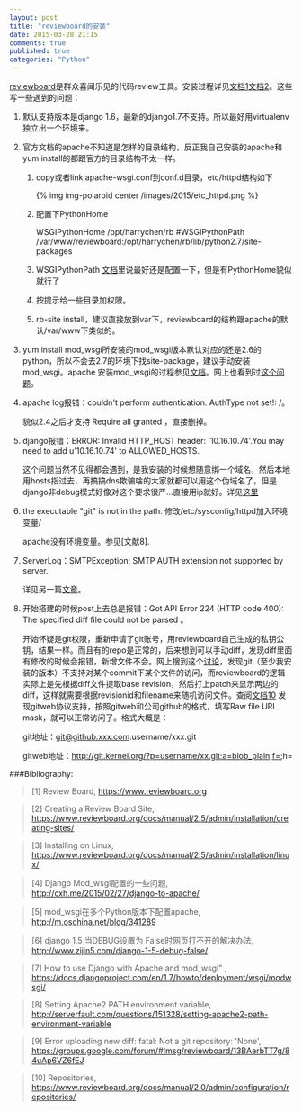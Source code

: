 ```yaml
---
layout: post
title: "reviewboard的安装"
date: 2015-03-28 21:15
comments: true
published: true
categories: "Python"
---
```

  
  [reviewboard][1]是群众喜闻乐见的代码review工具。安装过程详见[文档1][2][文档2][3]。这些写一些遇到的问题：

1. 默认支持版本是django 1.6，最新的django1.7不支持。所以最好用virtualenv独立出一个环境来。

2. 官方文档的apache不知道是怎样的目录结构，反正我自己安装的apache和yum install的都跟官方的目录结构不太一样。 
	
	1. copy或者link apache-wsgi.conf到conf.d目录，etc/httpd结构如下

		{% img img-polaroid center /images/2015/etc_httpd.png %}

	2. 配置下PythonHome

		WSGIPythonHome /opt/harrychen/rb
		#WSGIPythonPath /var/www/reviewboard:/opt/harrychen/rb/lib/python2.7/site-packages 

	3. WSGIPythonPath [文档][7]里说最好还是配置一下，但是有PythonHome貌似就行了

	4. 按提示给一些目录加权限。

	5. rb-site install，建议直接放到var下，reviewboard的结构跟apache的默认/var/www下类似的。

<!--more-->

3. yum install mod_wsgi所安装的mod_wsgi版本默认对应的还是2.6的python，所以不会去2.7的环境下找site-package，建议手动安装mod_wsgi。apache 安装mod_wsgi的过程参见[文档][4]。网上也看到过[这个问题][5]。

4. apache log报错：couldn't perform authentication. AuthType not set!: /。 
	
	貌似2.4之后才支持 Require all granted ，直接删掉。

5. django报错：ERROR: Invalid HTTP_HOST header: '10.16.10.74'.You may need to add u'10.16.10.74' to ALLOWED_HOSTS. 
	
 	这个问题当然不见得都会遇到，是我安装的时候想随意绑一个域名，然后本地用hosts指过去，再搞搞dns欺骗啥的大家就都可以用这个伪域名了，但是django非debug模式好像对这个要求很严...直接用ip就好。详见[这里][6]

6. the executable "git" is not in the path. 修改/etc/sysconfig/httpd加入环境变量/
	
	apache没有环境变量。参见[文献8].

7. ServerLog：SMTPException: SMTP AUTH extension not supported by server. 
	
	详见另一篇[文章][9]。

8. 开始搭建的时候post上去总是报错：Got API Error 224 (HTTP code 400): The specified diff file could not be parsed 。

	开始怀疑是git权限，重新申请了git账号，用reviewboard自己生成的私钥公钥，结果一样。而且有的repo是正常的，后来想到可以手动diff，发现diff里面有修改的时候会报错，新增文件不会。网上搜到这个[讨论][9]，发现git（至少我安装的版本）不支持对某个commit下某个文件的访问，而reviewboard的逻辑实际上是先根据diff文件提取base revision，然后打上patch来显示两边的diff，这样就需要根据revisionid和filename来随机访问文件。查阅[文档10][10] 发现gitweb协议支持，按照gitweb和公司github的格式，填写Raw file URL mask，就可以正常访问了。格式大概是：

	git地址：git@github.xxx.com:username/xxx.git

	gitweb地址：http://git.kernel.org/?p=username/xx.git;a=blob_plain;f=<filename>;h=<revision>




[1]: https://www.reviewboard.org   "Review Board"
[2]: https://www.reviewboard.org/docs/manual/2.5/admin/installation/creating-sites/ "Creating a Review Board Site"
[3]: https://www.reviewboard.org/docs/manual/2.5/admin/installation/linux/ "Installing on Linux"
[4]: http://cxh.me/2015/02/27/django-to-apache/ "Django Mod_wsgi配置的一些问题"
[5]: http://m.oschina.net/blog/341289 "mod_wsgi在多个Python版本下配置apache"
[6]: http://www.zijin5.com/django-1-5-debug-false/ "django 1.5 当DEBUG设置为 False时网页打不开的解决办法"
[7]: https://docs.djangoproject.com/en/1.7/howto/deployment/wsgi/modwsgi/ "How to use Django with Apache and mod_wsgi" 
[8]: http://serverfault.com/questions/151328/setting-apache2-path-environment-variable "Setting Apache2 PATH environment variable"
[9]: https://groups.google.com/forum/#!msg/reviewboard/13BAerbTT7g/84uAp6VZ6fEJ "Error uploading new diff: fatal: Not a git repository: 'None'"
[10]: https://www.reviewboard.org/docs/manual/2.0/admin/configuration/repositories/ "Repositories"

###Bibliography:

>\[1] Review Board, <https://www.reviewboard.org>

>\[2] Creating a Review Board Site, <https://www.reviewboard.org/docs/manual/2.5/admin/installation/creating-sites/>

>\[3] Installing on Linux, <https://www.reviewboard.org/docs/manual/2.5/admin/installation/linux/>

>\[4] Django Mod_wsgi配置的一些问题, <http://cxh.me/2015/02/27/django-to-apache/>

>\[5] mod_wsgi在多个Python版本下配置apache, <http://m.oschina.net/blog/341289>

>\[6] django 1.5 当DEBUG设置为 False时网页打不开的解决办法, <http://www.zijin5.com/django-1-5-debug-false/>

>\[7] How to use Django with Apache and mod_wsgi" , <https://docs.djangoproject.com/en/1.7/howto/deployment/wsgi/modwsgi/>

>\[8] Setting Apache2 PATH environment variable, <http://serverfault.com/questions/151328/setting-apache2-path-environment-variable>

>\[9] Error uploading new diff: fatal: Not a git repository: 'None', <https://groups.google.com/forum/#!msg/reviewboard/13BAerbTT7g/84uAp6VZ6fEJ>

>\[10] Repositories, <https://www.reviewboard.org/docs/manual/2.0/admin/configuration/repositories/>